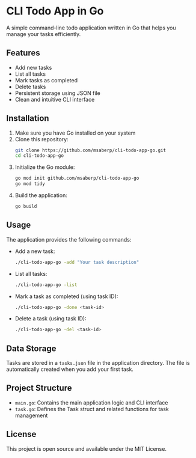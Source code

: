 # CLI Todo App in Go

A simple command-line todo application written in Go that helps you manage your tasks efficiently.

## Features

- Add new tasks
- List all tasks
- Mark tasks as completed
- Delete tasks
- Persistent storage using JSON file
- Clean and intuitive CLI interface

## Installation

1. Make sure you have Go installed on your system
2. Clone this repository:
   ```bash
   git clone https://github.com/msaberp/cli-todo-app-go.git
   cd cli-todo-app-go
   ```
3. Initialize the Go module:
   ```bash
   go mod init github.com/msaberp/cli-todo-app-go
   go mod tidy
   ```
4. Build the application:
   ```bash
   go build
   ```

## Usage

The application provides the following commands:

- Add a new task:
  ```bash
  ./cli-todo-app-go -add "Your task description"
  ```

- List all tasks:
  ```bash
  ./cli-todo-app-go -list
  ```

- Mark a task as completed (using task ID):
  ```bash
  ./cli-todo-app-go -done <task-id>
  ```

- Delete a task (using task ID):
  ```bash
  ./cli-todo-app-go -del <task-id>
  ```

## Data Storage

Tasks are stored in a `tasks.json` file in the application directory. The file is automatically created when you add your first task.

## Project Structure

- `main.go`: Contains the main application logic and CLI interface
- `task.go`: Defines the Task struct and related functions for task management

## License

This project is open source and available under the MIT License.

